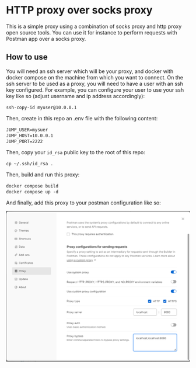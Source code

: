 # HTTP proxy over socks proxy

This is a simple proxy using a combination of socks proxy and http proxy open source tools. You can use it for instance to perform requests with Postman app over a socks proxy.

## How to use

You will need an ssh server which will be your proxy, and docker with docker compose on the machine from which you want to connect. On the ssh server to be used as a proxy, you will need to have a user with an ssh key configured. For example, you can configure your user to use your ssh key like so (adjust username and ip address accordingly):

```
ssh-copy-id myuser@10.0.0.1
```

Then, create in this repo an .env file with the following content:

```
JUMP_USER=mysuer
JUMP_HOST=10.0.0.1
JUMP_PORT=2222
```

Then, copy your `id_rsa` public key to the root of this repo:

```
cp ~/.ssh/id_rsa .
```

Then, build and run this proxy:

```
docker compose build
docker compose up -d
```

And finally, add this proxy to your postman configuration like so:

![proxy config screenshot](img/postman_proxy_config.png)
